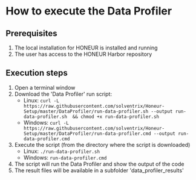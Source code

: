 # How to execute the Data Profiler

## Prerequisites
1. The local installation for HONEUR is installed and running
2. The user has access to the HONEUR Harbor repository

## Execution steps
1. Open a terminal window
2. Download the 'Data Profiler' run script:
    * Linux:
      ```curl -L https://raw.githubusercontent.com/solventrix/Honeur-Setup/master/DataProfiler/run-data-profiler.sh --output run-data-profiler.sh  && chmod +x run-data-profiler.sh```
    * Windows:
      ```curl -L https://raw.githubusercontent.com/solventrix/Honeur-Setup/master/DataProfiler/run-data-profiler.cmd --output run-data-profiler.cmd```
3. Execute the script (from the directory where the script is downloaded)
    * Linux:
      ```./run-data-profiler.sh```
    * Windows:
      ```run-data-profiler.cmd```
4. The script will run the Data Profiler and show the output of the code
5. The result files will be available in a subfolder 'data_profiler_results'
